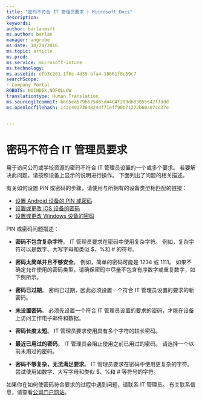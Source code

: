 ```yaml
---
title: "密码不符合 IT 管理员要求 | Microsoft Docs"
description: 
keywords: 
author: barlanmsft
ms.author: barlan
manager: angrobe
ms.date: 10/20/2016
ms.topic: article
ms.prod: 
ms.service: microsoft-intune
ms.technology: 
ms.assetid: efb3c261-1f6c-4d39-bfa4-18661f8c59c7
searchScope:
- Company Portal
ROBOTS: NOINDEX,NOFOLLOW
translationtype: Human Translation
ms.sourcegitcommit: b6d5ea579b675d85d4404f289db83055642ffddd
ms.openlocfilehash: 14ac49d73648244f71eff90b71272b60a07cd37e


---
```


# <a name="password-does-not-meet-it-administrator-requirements"></a>密码不符合 IT 管理员要求

用于访问公司或学校资源的密码不符合 IT 管理员设置的一个或多个要求。 若要解决此问题，请按照设备上显示的说明进行操作。 下面列出了问题的相关描述。

有关如何设置 PIN 或密码的步骤，请使用与所拥有的设备类型相匹配的链接：

- [设置 Android 设备的 PIN 或密码](set-your-pin-or-password-android.md)
- [设置或更改 iOS 设备的密码](set-or-change-your-passcode-ios.md)
- [设置或更改 Windows 设备的密码](set-or-change-your-password-windows.md)

PIN 或密码问题描述：

- **密码不包含复杂字符**。 IT 管理员要求在密码中使用复杂字符。 例如，复杂字符可以是数字、大写字母和类似 $、%和 # 的符号。

- **密码太简单并且不够安全**。 例如，简单的密码可能是 1234 或 1111。 如果不确定允许使用的密码类型，请确保密码中尽量不包含有序数字或重复数字，如下例所示。

- **密码已过期**。 密码已过期，因此必须设置一个符合 IT 管理员设置的要求的新密码。

- **未设置密码**。 必须先设置一个符合 IT 管理员设置的要求的密码，才能在设备上访问工作电子邮件和数据。

- **密码长度太短**。 IT 管理员要求使用具有多个字符的较长密码。

- **最近已用过的密码**。 IT 管理员会阻止使用之前已用过的密码。 请选择一个以前未用过的密码。

- **密码不够复杂，无法满足要求**。 IT 管理员要求在密码中使用更复杂的字符。 尝试使用如数字、大写字母和类似 $、%和 # 等符号的字符。

如果你在如何使密码符合要求的过程中遇到问题，请联系 IT 管理员。 有关联系信息，请查看[公司门户网站](http://portal.manage.microsoft.com)。



<!--HONumber=Dec16_HO2-->


